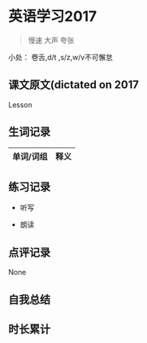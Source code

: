 # 英语学习2017

> 慢速 大声 夸张

小处： 卷舌,d/t ,s/z,w/v不可懈怠

## 课文原文(dictated on 2017
Lesson 


## 生词记录
| 单词/词组 | 释义   |
| :---- | :--- |

## 练习记录
* 听写

* 朗读

## 点评记录
None

## 自我总结

## 时长累计
